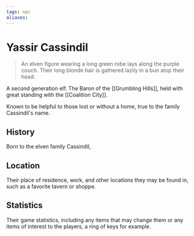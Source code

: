 ```yaml
---
tags: npc
aliases:
---
```

# Yassir Cassindil

> An elven figure wearing a long green robe lays along the purple couch. Their long blonde hair is gathered lazily in a bun atop their head. 

A second generation elf. The Baron of the [[Grumbling Hills]], held with great standing with the [[Coalition City]]. 

Known to be helpful to those lost or without a home, true to the family Cassindil's name.

## History
Born to the elven family Cassindil, 

## Location
Their place of residence, work, and other locations they may be found in, such as a favorite tavern or shoppe.

## Statistics
Their game statistics, including any items that may change them or any items of interest to the players, a ring of keys for example.